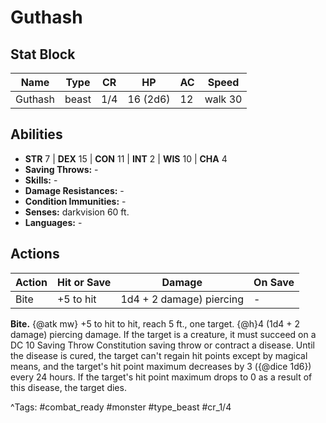 # Guthash

## Stat Block

| Name | Type | CR | HP | AC | Speed |
|------|------|----|----|----|-------|
| Guthash | beast | 1/4 | 16 (2d6) | 12 | walk 30 |

## Abilities

- **STR** 7 | **DEX** 15 | **CON** 11 | **INT** 2 | **WIS** 10 | **CHA** 4
- **Saving Throws:** -  
- **Skills:** -  
- **Damage Resistances:** -  
- **Condition Immunities:** -  
- **Senses:** darkvision 60 ft.  
- **Languages:** -


## Actions

| Action | Hit or Save | Damage | On Save |
|--------|--------------|--------|----------|
| Bite | +5 to hit | 1d4 + 2 damage) piercing | - |

**Bite.** {@atk mw} +5 to hit to hit, reach 5 ft., one target. {@h}4 (1d4 + 2 damage) piercing damage. If the target is a creature, it must succeed on a DC 10 Saving Throw Constitution saving throw or contract a disease. Until the disease is cured, the target can't regain hit points except by magical means, and the target's hit point maximum decreases by 3 ({@dice 1d6}) every 24 hours. If the target's hit point maximum drops to 0 as a result of this disease, the target dies.


^Tags: #combat_ready #monster #type_beast #cr_1/4